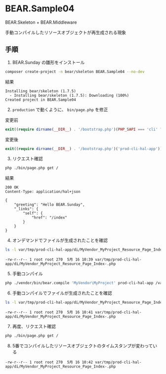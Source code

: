 # BEAR.Sample04

BEAR.Skeleton + BEAR.Middleware 

手動コンパイルしたリソースオブジェクトが再生成される現象

## 手順

1. BEAR.Sunday の雛形をインストール

```bash
composer create-project -n bear/skeleton BEAR.Sample04 --no-dev
```

結果

```
Installing bear/skeleton (1.7.5)
  - Installing bear/skeleton (1.7.5): Downloading (100%)
Created project in BEAR.Sample04
```

2. `production` で動くように、 `bin/page.php` を修正

変更前

```php
exit((require dirname(__DIR__) . '/bootstrap.php')(PHP_SAPI === 'cli' ? 'cli-hal-app' : 'hal-app'));
```

変更後

```php
exit((require dirname(__DIR__) . '/bootstrap.php')('prod-cli-hal-app'));
```

3. リクエスト確認

```bash
php ./bin/page.php get /
```

結果

```
200 OK
Content-Type: application/hal+json

{
    "greeting": "Hello BEAR.Sunday",
    "_links": {
        "self": {
            "href": "/index"
        }
    }
}
```

4. オンデマンドでファイルが生成されたことを確認

```bash
ls -l var/tmp/prod-cli-hal-app/di/MyVendor_MyProject_Resource_Page_Index-.php
```

```
-rw-r--r-- 1 root root 270  5月 16 10:39 var/tmp/prod-cli-hal-app/di/MyVendor_MyProject_Resource_Page_Index-.php
```

5. 手動コンパイル

```bash
php ./vendor/bin/bear.compile 'MyVendor\MyProject' prod-cli-hal-app /var/www/vhosts/bear/BEAR.Sample04
```

6. 手動コンパイルでファイルが生成されたことを確認

```bash
ls -l var/tmp/prod-cli-hal-app/di/MyVendor_MyProject_Resource_Page_Index-.php
```

```
-rw-r--r-- 1 root root 270  5月 16 10:41 var/tmp/prod-cli-hal-app/di/MyVendor_MyProject_Resource_Page_Index-.php
```

7. 再度、リクエスト確認

```bash
php ./bin/page.php get /
```

8. 5番でコンパイルしたリソースオブジェクトのタイムスタンプが変わっている

```
-rw-r--r-- 1 root root 270  5月 16 10:42 var/tmp/prod-cli-hal-app/di/MyVendor_MyProject_Resource_Page_Index-.php
```